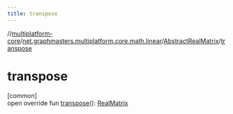 ```yaml
---
title: transpose
---
```

//[multiplatform-core](../../../index.html)/[net.graphmasters.multiplatform.core.math.linear](../index.html)/[AbstractRealMatrix](index.html)/[transpose](transpose.html)



# transpose



[common]\
open override fun [transpose](transpose.html)(): [RealMatrix](../-real-matrix/index.html)




